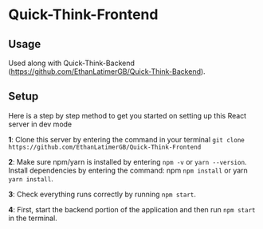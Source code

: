 # Quick-Think-Frontend

## Usage

Used along with Quick-Think-Backend (https://github.com/EthanLatimerGB/Quick-Think-Backend).

## Setup

Here is a step by step method to get you started on setting up this React server in dev mode

**1**: Clone this server by entering the command in your terminal ```git clone https://github.com/EthanLatimerGB/Quick-Think-Frontend```

**2**: Make sure npm/yarn is installed by entering ```npm -v``` or ```yarn --version```. Install dependencies by 
entering the command: npm ```npm install``` or yarn ```yarn install```.

**3**: Check everything runs correctly by running ```npm start```.

**4**: First, start the backend portion of the application and then run ```npm start``` in the terminal.

